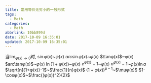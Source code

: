 ```yaml
---
title: 常用等价无穷小的一般形式
tags:
  - Math
categories:
  - Math
abbrlink: 10bb899d
date: 2017-10-09 16:35:01
updated: 2017-10-09 16:35:01
---
```

当$\lim_{φ(x)\to0}$时,
$\sin φ(x)$~$φ(x)$
$arc\sin φ(x)$~$φ(x)$
$\tanφ(x)$~$φ(x)$
$arc\tanφ(x)$~$φ(x)$
$\ln(1+φ(x))$~$φ(x)$
$e^{φ(x)}-1$~$φ(x)$
$a^{φ(x)}-1$~$φ(x)\ln a$
$\sqrt[n]{1+φ(x)}-1$~$\frac{1}{n}φ(x)$
$(1+φ(x))^{\mu-1}$~$\muφ(x)$ 
$1-\cosφ(x)$~$\frac{(φ(x))^2}{2}$

